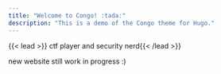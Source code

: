 ```yaml
---
title: "Welcome to Congo! :tada:"
description: "This is a demo of the Congo theme for Hugo."
---
```


{{< lead >}}
ctf player and security nerd{{< /lead >}}

new website still work in progress :)